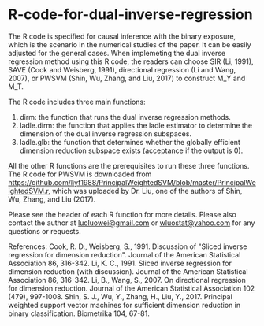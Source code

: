 # R-code-for-dual-inverse-regression
The R code is specified for causal inference with the binary exposure, which is the scenario in the numerical studies of the paper. It can be easily adjusted for the general cases. When implemeting the dual inverse regression method using this R code, the readers can choose SIR (Li, 1991), SAVE (Cook and Weisberg, 1991), directional regression (Li and Wang, 2007), or PWSVM (Shin, Wu, Zhang, and Liu, 2017) to construct M_Y and M_T.

The R code includes three main functions:
1. dirm: the function that runs the dual inverse regression methods.
2. ladle.dirm: the function that applies the ladle estimator to determine the dimension of the dual inverse regression subspaces.
3. ladle.glb: the function that determines whether the globally efficient dimension reduction subspace exists (acceptance if the output is 0).

All the other R functions are the prerequisites to run these three functions. The R code for PWSVM is downloaded from https://github.com/liyf1988/PrincipalWeightedSVM/blob/master/PrincipalWeightedSVM.r, which was uploaded by Dr. Liu, one of the authors of Shin, Wu, Zhang, and Liu (2017).

Please see the header of each R function for more details. Please also contact the author at luoluowei@gmail.com or wluostat@yahoo.com for any questions or requests.

References:
Cook, R. D., Weisberg, S., 1991. Discussion of "Sliced inverse regression for dimension reduction". Journal of the American Statistical Association 86, 316-342.
Li, K. C., 1991. Sliced inverse regression for dimension reduction (with discussion). Journal of the American Statistical Association 86, 316-342.
Li, B., Wang, S., 2007. On directional regression for dimension reduction. Journal of the American Statistical Association 102 (479), 997-1008.
Shin, S. J., Wu, Y., Zhang, H., Liu, Y., 2017. Principal weighted support vector machines for sufficient dimension reduction in binary classification. Biometrika 104, 67-81.
